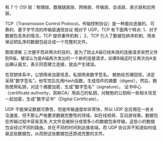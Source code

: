有 7 个 OSI 层：物理层、数据链路层、网络层、传输层、会话层、表示层和应用层。



TCP（Transmission Control Protocol，传输控制协议）是一种面向连接的、可靠的、基于字节流的传输层通信协议
相对于 UDP，TCP 有下面两个特点:
1、对于数据包丢失的情况，TCP 提供重传机制；
2、TCP 引入了数据包排序机制，用来保证把乱序的数据包组合成一个完整的文件。


图很清晰<!-- https://juejin.cn/post/6844903913611591688 -->
三次握手而非两次的目的，是为了防止A端已经失效的连接请求突然又传到B端，被误认为是A端再次发出的一个新的连接请求，如果B端这时又再次向A发出确认报文，表示同意建立连接，就会产生错误。





在双钥体系中，公钥用来加密信息，私钥用来数字签名。
鲍勃给苏珊回信，决定采用"数字签名"。他写完后先用Hash函数，生成信件的摘要（digest）。然后，鲍勃使用私钥，对这个摘要加密，生成"数字签名"（signature）。
证书中心（certificate authority，简称CA）用自己的私钥，对鲍勃的公钥和一些相关信息一起加密，生成"数字证书"（Digital Certificate）。



UDP 不能保证数据可靠性，但是传输速度却非常快，所以 UDP 会应用在一些关注速度、但不那么严格要求数据完整性的领域，如在线视频、互动游戏等。数据包在传输过程中容易丢失.大文件会被拆分成很多小的数据包来传输，这些小的数据包会经过不同的路由，并在不同的时间到达接收端，而 UDP 协议并不知道如何组装这些数据包，从而把这些数据包还原成完整的文件。